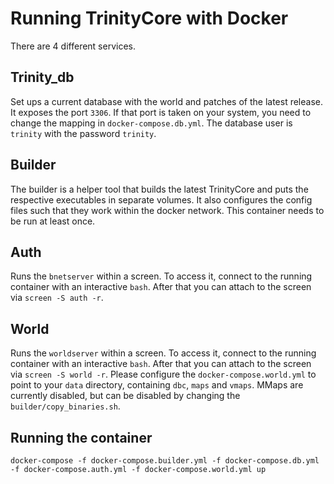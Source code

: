 # Running TrinityCore with Docker
There are 4 different services.

## Trinity_db
Set ups a current database with the world and patches of the latest release. It exposes the port `3306`. If that port is taken on your system, you need to change the mapping in `docker-compose.db.yml`. The database user is `trinity` with the password `trinity`.

## Builder
The builder is a helper tool that builds the latest TrinityCore and puts the respective executables in separate volumes. It also configures the config files such that they work within the docker network. This container needs to be run at least once.

## Auth
Runs the `bnetserver` within a screen. To access it, connect to the running container with an interactive `bash`. After that you can attach to the screen via `screen -S auth -r`.

## World
Runs the `worldserver` within a screen. To access it, connect to the running container with an interactive `bash`. After that you can attach to the screen via `screen -S world -r`. Please configure the `docker-compose.world.yml` to point to your `data` directory, containing `dbc`, `maps` and `vmaps`. MMaps are currently disabled, but can be disabled by changing the `builder/copy_binaries.sh`.

## Running the container
```
docker-compose -f docker-compose.builder.yml -f docker-compose.db.yml -f docker-compose.auth.yml -f docker-compose.world.yml up
```
